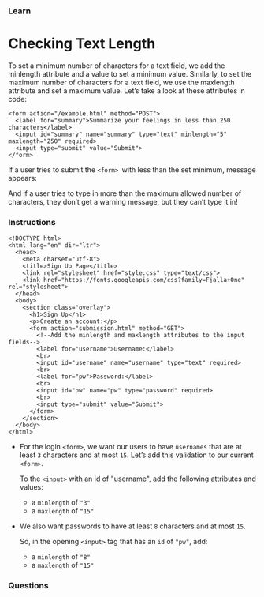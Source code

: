 ### Learn
# Checking Text Length
To set a minimum number of characters for a text field, we add the minlength attribute and a value to set a minimum value. Similarly, to set the maximum number of characters for a text field, we use the maxlength attribute and set a maximum value. Let’s take a look at these attributes in code:


```
<form action="/example.html" method="POST">
  <label for="summary">Summarize your feelings in less than 250 characters</label>
  <input id="summary" name="summary" type="text" minlength="5" maxlength="250" required>
  <input type="submit" value="Submit">
</form>

```

If a user tries to submit the `<form> `with less than the set minimum, message appears:

And if a user tries to type in more than the maximum allowed number of characters, they don’t get a warning message, but they can’t type it in!


### Instructions
```
<!DOCTYPE html>
<html lang="en" dir="ltr">
  <head>
    <meta charset="utf-8">
    <title>Sign Up Page</title>
    <link rel="stylesheet" href="style.css" type="text/css">
    <link href="https://fonts.googleapis.com/css?family=Fjalla+One" rel="stylesheet">
  </head>
  <body>
    <section class="overlay">
      <h1>Sign Up</h1>
      <p>Create an account:</p>
      <form action="submission.html" method="GET">
        <!--Add the minlength and maxlength attributes to the input fields-->
        <label for="username">Username:</label>
        <br>
        <input id="username" name="username" type="text" required>
        <br>
        <label for="pw">Password:</label>
        <br>
        <input id="pw" name="pw" type="password" required>
        <br>
        <input type="submit" value="Submit">
      </form>
    </section>
  </body>
</html>

```
* For the login `<form>`, we want our users to have `usernames` that are at least `3` characters and at most `15`. Let’s add this validation to our current `<form>`.

  To the `<input>` with an id of "username", add the following attributes and values:

  * a `minlength` of `"3"`
  * a `maxlength` of `"15"`

* We also want passwords to have at least `8` characters and at most `15`.
  
  So, in the opening `<input>` tag that has an `id` of `"pw"`, add:

  * a `minlength` of `"8"`
  * a `maxlength` of `"15"`

### Questions